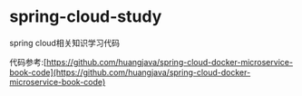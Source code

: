 # spring-cloud-study

spring cloud相关知识学习代码

代码参考:[https://github.com/huangjava/spring-cloud-docker-microservice-book-code](https://github.com/huangjava/spring-cloud-docker-microservice-book-code)
